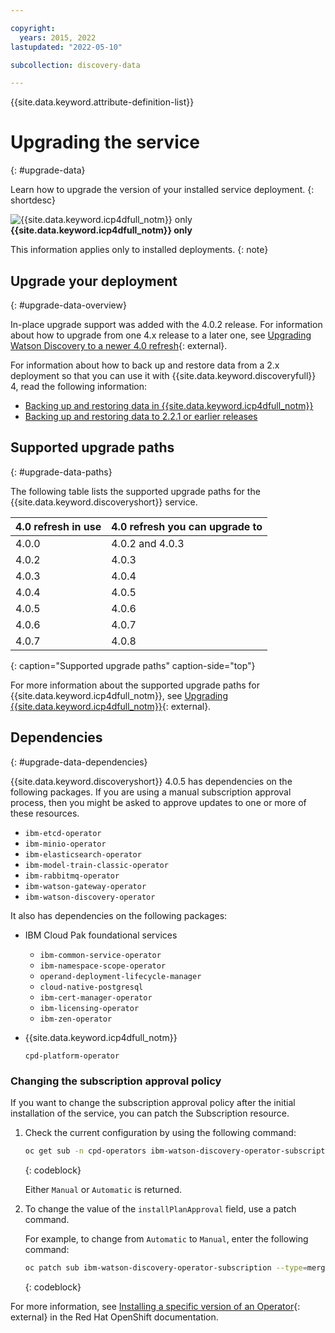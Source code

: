 ```yaml
---

copyright:
  years: 2015, 2022
lastupdated: "2022-05-10"

subcollection: discovery-data

---
```


{{site.data.keyword.attribute-definition-list}}

# Upgrading the service
{: #upgrade-data}

Learn how to upgrade the version of your installed service deployment.
{: shortdesc}

![{{site.data.keyword.icp4dfull_notm}} only](images/desktop.png) **{{site.data.keyword.icp4dfull_notm}} only**

This information applies only to installed deployments.
{: note}

## Upgrade your deployment
{: #upgrade-data-overview}

In-place upgrade support was added with the 4.0.2 release. For information about how to upgrade from one 4.x release to a later one, see [Upgrading Watson Discovery to a newer 4.0 refresh](https://www.ibm.com/docs/en/cloud-paks/cp-data/4.0?topic=discovery-upgrading-watson-version-40){: external}.

For information about how to back up and restore data from a 2.x deployment so that you can use it with {{site.data.keyword.discoveryfull}} 4, read the following information:

-   [Backing up and restoring data in {{site.data.keyword.icp4dfull_notm}}](/docs/discovery-data?topic=discovery-data-backup-restore)
-   [Backing up and restoring data to 2.2.1 or earlier releases](/docs/discovery-data?topic=discovery-data-backup-restore-prior)

## Supported upgrade paths
{: #upgrade-data-paths}

The following table lists the supported upgrade paths for the {{site.data.keyword.discoveryshort}} service.

| 4.0 refresh in use | 4.0 refresh you can upgrade to |
|------------------------------|----------------------|
| 4.0.0 | 4.0.2 and 4.0.3 |
| 4.0.2 | 4.0.3 |
| 4.0.3 | 4.0.4 |
| 4.0.4 | 4.0.5 |
| 4.0.5 | 4.0.6 |
| 4.0.6 | 4.0.7 |
| 4.0.7 | 4.0.8 |
{: caption="Supported upgrade paths" caption-side="top"}

For more information about the supported upgrade paths for {{site.data.keyword.icp4dfull_notm}}, see [Upgrading {{site.data.keyword.icp4dfull_notm}}](https://www.ibm.com/docs/en/cloud-paks/cp-data/4.0?topic=upgrading){: external}.

## Dependencies
{: #upgrade-data-dependencies}

{{site.data.keyword.discoveryshort}} 4.0.5 has dependencies on the following packages. If you are using a manual subscription approval process, then you might be asked to approve updates to one or more of these resources.

-   `ibm-etcd-operator`
-   `ibm-minio-operator`
-   `ibm-elasticsearch-operator`
-   `ibm-model-train-classic-operator`
-   `ibm-rabbitmq-operator`
-   `ibm-watson-gateway-operator`
-   `ibm-watson-discovery-operator`

It also has dependencies on the following packages:

-   IBM Cloud Pak foundational services

    -   `ibm-common-service-operator`
    -   `ibm-namespace-scope-operator`
    -   `operand-deployment-lifecycle-manager`
    -   `cloud-native-postgresql`
    -   `ibm-cert-manager-operator`
    -   `ibm-licensing-operator`
    -   `ibm-zen-operator`

-   {{site.data.keyword.icp4dfull_notm}}

    `cpd-platform-operator`

### Changing the subscription approval policy

If you want to change the subscription approval policy after the initial installation of the service, you can patch the Subscription resource. 

1.  Check the current configuration by using the following command:

    ```bash
    oc get sub -n cpd-operators ibm-watson-discovery-operator-subscription -o jsonpath='{.spec.installPlanApproval}{"\n"}'
    ```
    {: codeblock}

    Either `Manual` or `Automatic` is returned. 
    
1.  To change the value of the `installPlanApproval` field, use a patch command. 

    For example, to change from `Automatic` to `Manual`, enter the following command:

    ```bash
    oc patch sub ibm-watson-discovery-operator-subscription --type=merge --patch '{"spec": {"installPlanApproval": "Manual"}}'
    ```
    {: codeblock}

For more information, see [Installing a specific version of an Operator](https://access.redhat.com/documentation/en-us/openshift_container_platform/4.8/html/operators/user-tasks#olm-installing-specific-version-cli_olm-installing-operators-in-namespace){: external} in the Red Hat OpenShift documentation.
